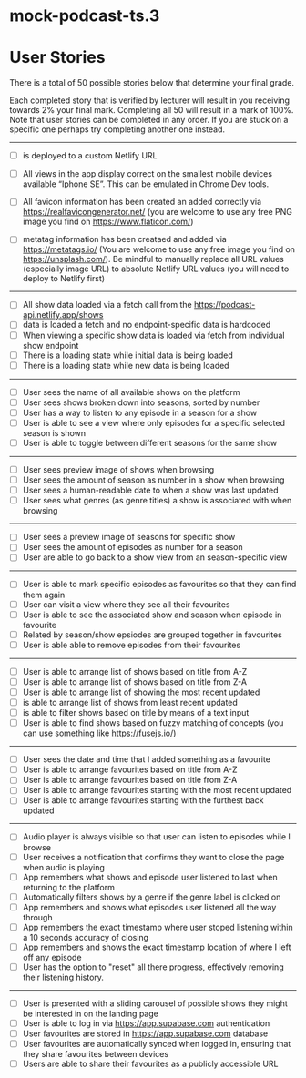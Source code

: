 # mock-podcast-ts.3

# User Stories
There is a total of 50 possible stories below that determine your final grade.

Each completed story that is verified by lecturer will result in you receiving towards 2% your final mark. Completing all 50 will result in a mark of 100%. Note that user stories can be completed in any order. If you are stuck on a specific one perhaps try completing another one instead.

***

- [ ] is deployed to a custom Netlify URL

- [ ] All views in the app display correct on the smallest mobile devices available “Iphone SE”. This can be emulated in Chrome Dev tools.

- [ ] All favicon information has been created an added correctly via https://realfavicongenerator.net/ (you are welcome to use any free PNG image you find on https://www.flaticon.com/)

- [ ] metatag information has been creataed and added via https://metatags.io/ (You are welcome to use any free image you find on https://unsplash.com/). Be mindful to manually replace all URL values (especially image URL) to absolute Netlify URL values (you will need to deploy to Netlify first)

***

- [ ] All show data loaded via a fetch call from the https://podcast-api.netlify.app/shows
- [ ] data is loaded a fetch and no endpoint-specific data is hardcoded
- [ ] When viewing a specific show data is loaded via fetch from individual show endpoint
- [ ] There is a loading state while initial data is being loaded
- [ ] There is a loading state while new data is being loaded

***

- [ ] User sees the name of all available shows on the platform
- [ ] User sees shows broken down into seasons, sorted by number
- [ ] User has a way to listen to any episode in a season for a show
- [ ] User is able to see a view where only episodes for a specific selected season is shown
- [ ] User is able to toggle between different seasons for the same show

***

- [ ] User sees preview image of shows when browsing
- [ ] User sees the amount of season as number in a show when browsing
- [ ] User sees a human-readable date to when a show was last updated
- [ ] User sees what genres (as genre titles) a show is associated with when browsing

***

- [ ] User sees a preview image of seasons for specific show
- [ ] User sees the amount of episodes as number for a season
- [ ] User are able to go back to a show view from an season-specific view

***

- [ ] User is able to mark specific episodes as favourites so that they can find them again
- [ ] User can visit a view where they see all their favourites
- [ ] User is able to see the associated show and season when episode in favourite
- [ ] Related by season/show epsiodes are grouped together in favourites
- [ ] User is able able to remove episodes from their favourites

***

- [ ] User is able to arrange list of shows based on title from A-Z
- [ ] User is able to arrange list of shows based on title from Z-A
- [ ] User is able to arrange list of showing the most recent updated
- [ ] is able to arrange list of shows from least recent updated
- [ ] is able to filter shows based on title by means of a text input
- [ ] User is able to find shows based on fuzzy matching of concepts (you can use something like https://fusejs.io/)

***

- [ ] User sees the date and time that I added something as a favourite
- [ ] User is able to arrange favourites based on title from A-Z
- [ ] User is able to arrange favourites based on title from Z-A
- [ ] User is able to arrange favourites starting with the most recent updated
- [ ] User is able to arrange favourites starting with the furthest back updated

***

- [ ] Audio player is always visible so that user can listen to episodes while I browse
- [ ] User receives a notification that confirms they want to close the page when audio is playing
- [ ] App remembers what shows and episode user listened to last when returning to the platform
- [ ] Automatically filters shows by a genre if the genre label is clicked on
- [ ] App remembers and shows what episodes user listened all the way through
- [ ] App remembers the exact timestamp where user stoped listening within a 10 seconds accuracy of closing
- [ ] App remembers and shows the exact timestamp location of where I left off any episode
- [ ] User has the option to "reset" all there progress, effectively removing their listening history.

***

- [ ] User is presented with a sliding carousel of possible shows they might be interested in on the landing page
- [ ] User is able to log in via https://app.supabase.com authentication
- [ ] User favourites are stored in https://app.supabase.com database
- [ ] User favourites are automatically synced when logged in, ensuring that they share favourites between devices
- [ ] Users are able to share their favourites as a publicly accessible URL
